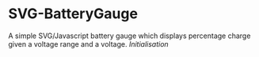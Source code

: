 # SVG-BatteryGauge
A simple SVG/Javascript battery gauge which displays percentage charge given a voltage range and a voltage.
*Initialisation*
